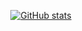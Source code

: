 <div align="center">

<!-- https://github.com/anuraghazra/github-readme-stats -->
[![GitHub stats](https://vercel-github-readme-stats-xi.vercel.app/api?username=abhiram79&show_icons=true&disable_animations=true&hide_title=true&border_radius=20&border_color=0d1117&bg_color=151b23&hide=contribs&text_color=e4e4e4&icon_color=ffffff&ring_color=ffffff&include_all_commits=true)](https://github.com/abhiram79?tab=repositories)

<!-- https://shields.io/ -->
<!--
&nbsp;
[![Telegram](https://img.shields.io/badge/Telegram-black?style=flat&logo=telegram)]()
[![XDA Developers](https://img.shields.io/badge/XDA_Developers-black?style=flat&logo=xdadevelopers)]()

</div>
